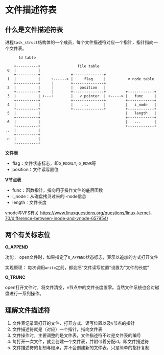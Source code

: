 # 文件描述符表

## 什么是文件描述符表

进程`task_struct`结构体的一个成员，每个文件描述符对应一个指针，指针指向一个文件表。

```
      fd table

    +----------+                 file table
 0  |          |
    +----------+              +--------------+
 1  |          |     +------> |     flag     |          v node table
    +----------+     |        +--------------+
 2  |          |     |        |   position   |
    +----------+     |        +--------------+         +------------+
 3  |          | +---+        |   v_pointer  | +-----> |   func     |
    +----------+              +--------------+         +------------+
 4  |          |              |    ...       |         |   i_node   |
    +----------+              +--------------+         +------------+
 5  |          |                                       |   length   |
    +----------+                                       +------------+
 6  |          |                                       |   ...      |
    +----------+                                       +------------+
..  |          |
    +----------+
 n  |          |
    +----------+

```

**文件表**

- flag：文件状态标志，即`O_RDONLY`, `O_RDWR`等
- position：文件读写置位

**V节点表**

- func：函数指针，指向用于操作文件的底层函数
- i_node：从磁盘拷贝过来的i-node信息
- length：文件长度

vnode与VFS有关
https://www.linuxquestions.org/questions/linux-kernel-70/difference-between-inode-and-vnode-657954/


## 两个有关标志位

**O_APPEND**

功能：
open文件时，如果指定了`O_APPEND`状态标志，表示以追加的方式打开文件

实现原理：
每次调用`write`之前，都会把“文件读写位置”设置为“文件的长度”

**O_TRUNC**

open打开文件时，将文件清空，v节点中的文件长度置零。当然文件系统也会对磁盘进行一系列操作。

## 理解文件描述符

1. 文件表记录着打开的文件、打开方式、读写位置以及v节点的指针
2. 文件描述符就是（对应）一个指针，指向文件表
3. 文件操作时，主要调整的是文件表，文件描述符不过是文件表的编号
4. 每打开一次文件，就会创建一个文件表，并附带着分配id，即文件描述符
5. 文件描述符的复制与继承，并不会创建新的文件表，只是简单的指针复制
